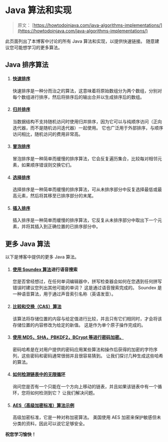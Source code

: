 # Java 算法和实现

> 原文： [https://howtodoinjava.com/java-algorithms-implementations/](https://howtodoinjava.com/java-algorithms-implementations/)

此页面列出了本博客中讨论的所有 Java 算法和实现，以提供快速链接。 随意建议您可能想学习的更多算法。

## Java 排序算法

1.  #### [快速排序](//howtodoinjava.com/algorithm/quicksort-java-example/)

    快速排序是一种分而治之的算法，这意味着将原始数组分为两个数组，分别对每个数组进行排序，然后将排序后的输出合并以生成排序后的数组。

2.  #### [归并排序](//howtodoinjava.com/algorithm/merge-sort-java-example/)

    当数据结构不支持随机访问时使用归并排序，因为它可以与纯顺序访问（正向迭代器，而不是随机访问迭代器）一起使用。 它也广泛用于外部排序，与顺序访问相比，随机访问的费用非常高。

3.  #### [冒泡排序](//howtodoinjava.com/algorithm/bubble-sort-java-example/)

    冒泡排序是一种简单而缓慢的排序算法，它会反复遍历集合，比较每对相邻元素，如果顺序错误则交换它们。

4.  #### [选择排序](//howtodoinjava.com/algorithm/selection-sort-java-example/)

    选择排序是一种简单而缓慢的排序算法，可从未排序部分中反复选择最低或最高元素，然后将其移至已排序部分的末尾。

5.  #### [插入排序](//howtodoinjava.com/2015/10/27/insertion-sort-java-example/)

    插入排序是一种简单而缓慢的排序算法，它反复从未排序部分中取出下一个元素，并将其插入到正确位置的已排序部分中。

## 更多 Java 算法

以下是博客中提供的更多 Java 算法。

1.  #### [使用 Soundex 算法](//howtodoinjava.com/for-fun-only/implement-phonetic-search-using-soundex-algorithm/)进行语音搜索

    您是否曾经想过，在任何单词编辑器中，拼写检查器会如何在您遇到任何拼写错误时建议您列出其他可能的单词？ 这是通过语音搜索完成的。 Soundex 是一种语音算法，用于通过声音索引名称（英语发音）。

2.  #### [比较和交换（CAS）算法](//howtodoinjava.com/java/multi-threading/compare-and-swap-cas-algorithm/)

    该算法将存储位置的内容与给定值进行比较，并且只有它们相同时，才会将该存储位置的内容修改为给定的新值。 这是作为单个原子操作完成的。

3.  #### [使用 MD5，SHA，PBKDF2，BCrypt 等进行密码加密。](//howtodoinjava.com/security/how-to-generate-secure-password-hash-md5-sha-pbkdf2-bcrypt-examples/)

    密码哈希是在对用户提供的密码应用某些算法和操作后获得的加密的字符序列，这些密码和密码通常很弱并且很容易猜到。 让我们探讨几种生成这些哈希的算法。

4.  #### [如何检测链表中的无限循环](//howtodoinjava.com/puzzles/how-to-detect-infinite-loop-in-linkedlist-in-java-with-example/)

    询问您是否有一个只能在一个方向上移动的链表，并且如果该链表中有一个循环，您将如何检测到它？ 让我们解决问题。

5.  #### [AES（高级加密标准）算法示例](//howtodoinjava.com/security/java-aes-encryption-example/)

    高级加密标准，它是一种对称加密算法。 美国使用 AES 加密来保护敏感但未分类的资料，因此可以说它足够安全。

**祝您学习愉快！**